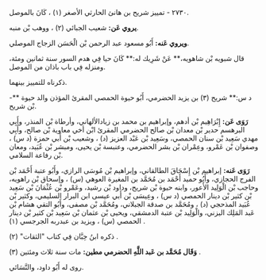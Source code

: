 ٢٧٣٠ - تمييز شريح بن هانئ الحارثي الأصغر (١) ، كَانَ بالموصل.

**يروي عَن:** شعيب الجبائي (٢) ، ووهب بْن منبه.

**ويروي عَنه:** أَبُو مسعود عبد الرحمن بْن الْحَسَن الزجاج الموصلي.

قال شبويه بْن شاهويه،** عَنْ شَرِيك له:** كَانَ حيا فِي هدم السور سنة ثمانين ومئة، ومنزله فِي باب باذان من الموصل.

ذكرناه للتمييز بينهما.

-** د س:** شريح (٣) بن يزيد الحضرمي، أَبُو حيوة الحمصي المقرئ المؤذن والد حيوة بْن شريح.

**رَوَى عَن:** إِبْرَاهِيم بْن أدهم، وإبراهيم بن محمد بن زيادالألهاني، وأرطاة بْن المنذر، وأَبِي البرهسم حدير بْن معدان بْن صالح الحضرمي المقرئ ابْن أخي معاوية بْن صالح، وأَبِي مهدي سَعِيد بْن سنان الحمصي، وسَعِيد بْن عَبْد العزيز (د) ، وشعيب بْن أَبي حمزة (د س) ، وصفوان بْن عَمْرو، وعِمْران بْن بشر الحضرمي، وعنبسة بْن يحيى، ومبشر بْن عُبَيد، ومعان بْن رفاعة السلامي.

**رَوَى عَنه:** إبراهيم بْن إِسْحَاقَ الطالقاني، وإبراهيم بْن مُوسَى الرازي، وأَبُو عتبة أَحْمَد بْن الفرج الحجازي، وأَبُو حميد أَحْمَد بن مُحَمَّد بن المغيرة العوهي (س) ، وإسحاق بْن راهويه، وحاجب بْن الْوَلِيد الأَعور، وابنه حيوة بْن شريح، وداود بْن رشيد، وعَمْرو بْن عُثْمَانَ بْن سَعِيد بْن كثير بْن دينار الحمصي (د س) ، وعِيسَى بْن أَبي عيسى ابن البرار السليمي، وكثير بْن عُبَيد المذحجي (د) ، ومُحَمَّد بن صدقة الجبلاني، ومُحَمَّد بْن مصفى، وأَبُو التقي هشام بْن عَبد المَلِك اليزني، والْوَلِيد بْن عتبة الدمشقي، ويحيى بْن عثمان بْن سَعِيد بْن كثير بْن دينار الحمصي (س) ، ويزيد بن عبدربه الجرجسي (١) .

ذكره ابنُ حِبَّان فِي كتاب "الثقات" (٢) .

**وَقَال مُحَمَّد بن عَبد اللَّهِ الحضرمي مطين:** مات سنة ثلاث ومئتين (٣) .

روى له أَبُو داود، والنَّسَائي.